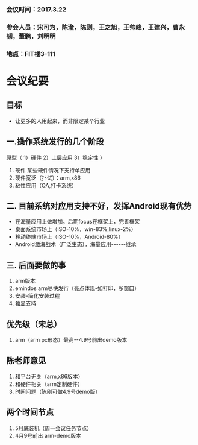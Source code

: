 ### 会议时间：2017.3.22
### 参会人员：宋可为，陈渝，陈则，王之旭，王帅峰，王建兴，曹永韧，董鹏，刘明明
### 地点：FIT楼3-111

# 会议纪要

## 目标
 - 让更多的人用起来，而非限定某个行业

## 一.操作系统发行的几个阶段
原型（ 1）硬件 2）上层应用 3）稳定性 ）
1. 硬件 某些硬件情况下支持单应用
2. 硬件宽泛（扑试）：arm,x86
3. 粘性应用（OA,打卡系统） 
## 二. 目前系统对应用支持不好，发挥Android现有优势
- 在海量应用上做增加。后期focus在框架上，完善框架
- 桌面系统市场上（ISO-10%，win-83%,linux-2%） 
- 移动终端市场上（ISO-10%，Android-80%）
- Android激海战术（广泛生态），海量应用------继承
## 三. 后面要做的事
1. arm版本
2. emindos arm尽快发行（亮点体现-如打印，多窗口）
3. 安装-简化安装过程
4. 独显支持

## 优先级（宋总）
1. arm（arm pc形态）最高--4.9号前出demo版本

## 陈老师意见
1. 和平台无关（arm,x86版本）
2. 和硬件相关（arm定制硬件）
3. 时间问题（陈刚可做4.9号demo版）

## 两个时间节点
1. 5月底装机（周一会议任务节点）
2. 4月9号前出 arm-demo版本
